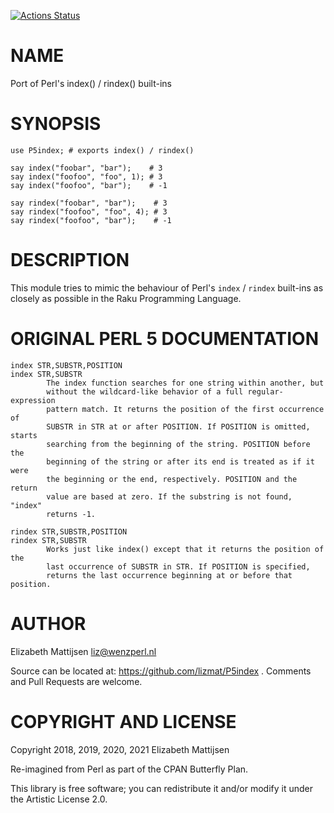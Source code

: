 [![Actions Status](https://github.com/lizmat/P5index/workflows/test/badge.svg)](https://github.com/lizmat/P5index/actions)

NAME
====

Port of Perl's index() / rindex() built-ins

SYNOPSIS
========

    use P5index; # exports index() / rindex()

    say index("foobar", "bar");    # 3
    say index("foofoo", "foo", 1); # 3
    say index("foofoo", "bar");    # -1

    say rindex("foobar", "bar");    # 3
    say rindex("foofoo", "foo", 4); # 3
    say rindex("foofoo", "bar");    # -1

DESCRIPTION
===========

This module tries to mimic the behaviour of Perl's `index` / `rindex` built-ins as closely as possible in the Raku Programming Language.

ORIGINAL PERL 5 DOCUMENTATION
=============================

    index STR,SUBSTR,POSITION
    index STR,SUBSTR
            The index function searches for one string within another, but
            without the wildcard-like behavior of a full regular-expression
            pattern match. It returns the position of the first occurrence of
            SUBSTR in STR at or after POSITION. If POSITION is omitted, starts
            searching from the beginning of the string. POSITION before the
            beginning of the string or after its end is treated as if it were
            the beginning or the end, respectively. POSITION and the return
            value are based at zero. If the substring is not found, "index"
            returns -1.

    rindex STR,SUBSTR,POSITION
    rindex STR,SUBSTR
            Works just like index() except that it returns the position of the
            last occurrence of SUBSTR in STR. If POSITION is specified,
            returns the last occurrence beginning at or before that position.

AUTHOR
======

Elizabeth Mattijsen <liz@wenzperl.nl>

Source can be located at: https://github.com/lizmat/P5index . Comments and Pull Requests are welcome.

COPYRIGHT AND LICENSE
=====================

Copyright 2018, 2019, 2020, 2021 Elizabeth Mattijsen

Re-imagined from Perl as part of the CPAN Butterfly Plan.

This library is free software; you can redistribute it and/or modify it under the Artistic License 2.0.

